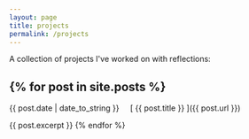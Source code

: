 ```yaml
---
layout: page
title: projects
permalink: /projects
---
```


<!---
coming soon... i promise!
--->

A collection of projects I've worked on with reflections:

{% for post in site.posts %}
  ---
  {{ post.date | date_to_string }} &nbsp; &nbsp; [ {{ post.title }} ]({{ post.url }})  
  <div style="text-align: center;">
      <a href="{{- post.url -}}"><img src="{{- post.thumbnail -}}" class="align-center" style="float: left" alt=""></a>
  </div>
  {{ post.excerpt }}
{% endfor %}
